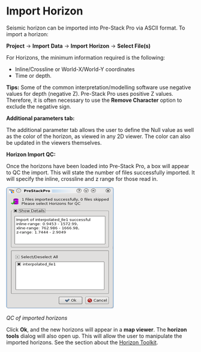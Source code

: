 # Import Horizon

Seismic horizon can be imported into Pre-Stack Pro via ASCII format. To import a horizon:

**Project** → **Import** **Data** → **Import** **Horizon** → **Select File\(s\)**

For Horizons, the minimum information required is the following:

* Inline/Crossline or World-X/World-Y coordinates
* Time or depth.

**Tips:** Some of the common interpretation/modelling software use negative values for depth \(negative Z\). Pre-Stack Pro uses positive Z values. Therefore, it is often necessary to use the **Remove Character** option to exclude the negative sign.

**Additional parameters tab:**

The additional parameter tab allows the user to define the Null value as well as the color of the horizon, as viewed in any 2D viewer. The color can also be updated in the viewers themselves.

**Horizon Import QC:**

Once the horizons have been loaded into Pre-Stack Pro, a box will appear to QC the import. This will state the number of files successfully imported. It will specify the inline, crossline and z range for those read in.

![](../../.gitbook/assets/001_import_horizon.png)

_QC of imported horizons_

Click **Ok**, and the new horizons will appear in a **map viewer**. The **horizon tools** dialog will also open up. This will allow the user to manipulate the imported horizons. See the section about the [Horizon Toolkit](../../algorithm_documentation/readme.4/readme.16/).

